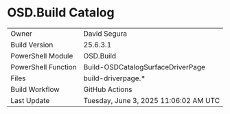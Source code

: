 ﻿# OSD.Build Catalog

| | |
|-|-|
| Owner | David Segura |
| Build Version | 25.6.3.1 |
| PowerShell Module | OSD.Build |
| PowerShell Function | Build-OSDCatalogSurfaceDriverPage |
| Files | build-driverpage.* |
| Build Workflow | GitHub Actions |
| Last Update | Tuesday, June 3, 2025 11:06:02 AM UTC |
